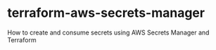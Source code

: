 # terraform-aws-secrets-manager
How to create and consume secrets using AWS Secrets Manager and Terraform
